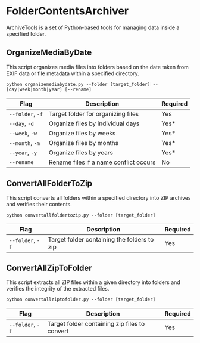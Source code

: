 # FolderContentsArchiver

ArchiveTools is a set of Python-based tools for managing data inside a specified folder.

## OrganizeMediaByDate
This script organizes media files into folders based on the date taken from EXIF data or file metadata within a specified directory.

`python organizemediabydate.py --folder [target_folder] --[day|week|month|year] [--rename]`

| Flag             | Description                            | Required |
|------------------|----------------------------------------|----------|
| `--folder`, `-f` | Target folder for organizing files     | Yes      |
| `--day`, `-d`    | Organize files by individual days      | Yes*     |
| `--week`, `-w`   | Organize files by weeks                | Yes*     |
| `--month`, `-m`  | Organize files by months               | Yes*     |
| `--year`, `-y`   | Organize files by years                | Yes*     |
| `--rename`       | Rename files if a name conflict occurs | No       |


## ConvertAllFolderToZip
This script converts all folders within a specified directory into ZIP archives and verifies their contents.

`python convertallfoldertozip.py --folder [target_folder]`

| Flag             | Description                                 | Required |
|------------------|---------------------------------------------|----------|
| `--folder`, `-f` | Target folder containing the folders to zip | Yes      |


## ConvertAllZipToFolder
 This script extracts all ZIP files within a given directory into folders and verifies the integrity of the extracted files.

 `python convertallziptofolder.py --folder [target_folder]`

| Flag              | Description                                   | Required |
|-------------------|-----------------------------------------------|----------|
| `--folder`, `-f`  | Target folder containing zip files to convert | Yes      |
